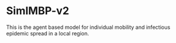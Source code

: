 # SimIMBP-v2
This is the agent based model for individual mobility and infectious epidemic spread in a local region.
